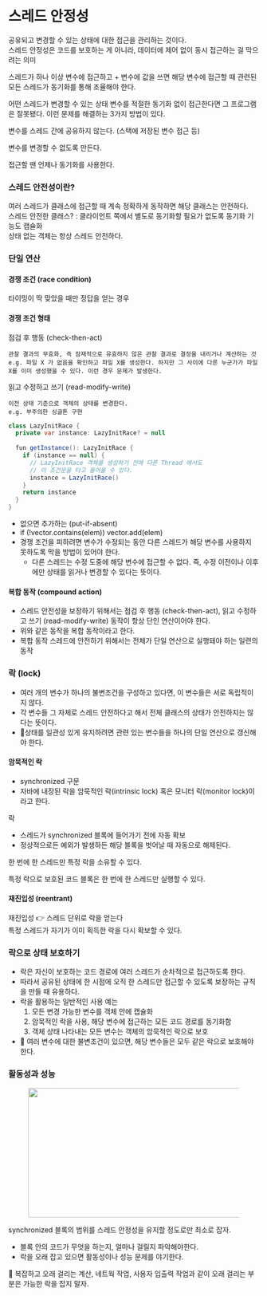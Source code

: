 # 스레드 안정성

공유되고 변경할 수 있는 상태에 대한 접근을 관리하는 것이다.\
스레드 안정성은 코드를 보호하는 게 아니라, 데이터에 제어 없이 동시 접근하는 걸 막으려는 의미

스레드가 하나 이상 변수에 접근하고 + 변수에 값을 쓰면 해당 변수에 접근할 때 관련된 모든 스레드가 동기화를 통해 조율해야 한다.

어떤 스레드가 변경할 수 있는 상태 변수를 적절한 동기화 없이 접근한다면 그 프로그램은 잘못됐다. 이런 문제를 해결하는 3가지 방법이 있다.

변수를 스레드 간에 공유하지 않는다. (스택에 저장된 변수 접근 등)

변수를 변경할 수 없도록 만든다.

접근할 땐 언제나 동기화를 사용한다.

### 스레드 안전성이란?

여러 스레드가 클래스에 접근할 때 계속 정확하게 동작하면 해당 클래스는 안전하다.\
스레드 안전한 클래스? : 클라이언트 쪽에서 별도로 동기화할 필요가 없도록 동기화 기능도 캡슐화\
상태 없는 객체는 항상 스레드 안전하다.

### 단일 연산

#### 경쟁 조건 (race condition)

타이밍이 딱 맞았을 때만 정답을 얻는 경우

#### 경쟁 조건 형태

점검 후 행동 (check-then-act)

```
관찰 결과의 무효화, 즉 잠재적으로 유효하지 않은 관찰 결과로 결정을 내리거나 계산하는 것
e.g. 파일 X 가 없음을 확인하고 파일 X를 생성한다. 하지만 그 사이에 다른 누군가가 파일 X를 이미 생성했을 수 있다. 이런 경우 문제가 발생한다.
```

읽고 수정하고 쓰기 (read-modify-write)

```
이전 상태 기준으로 객체의 상태를 변경한다.
e.g. 부주의한 싱글톤 구현
```

```java
class LazyInitRace {
  private var instance: LazyInitRace? = null
  
  fun getInstance(): LazyInitRace {
    if (instance == null) {
      // LazyInitRace 객체를 생성하기 전에 다른 Thread 에서도
      // 이 조건문을 타고 들어올 수 있다.
      instance = LazyInitRace()
    }
    return instance
  }
}
```

* 없으면 추가하는 (put-if-absent)
* if (!vector.contains(elem)) vector.add(elem)
* 경쟁 조건을 피하려면 변수가 수정되는 동안 다른 스레드가 해당 변수를 사용하지 못하도록 막을 방법이 있어야 한다.
  * 다른 스레드는 수정 도중에 해당 변수에 접근할 수 없다. 즉, 수정 이전이나 이후에만 상태를 읽거나 변경할 수 있다는 뜻이다.

#### 복합 동작 (compound action)

* 스레드 안전성을 보장하기 위해서는 점검 후 행동 (check-then-act), 읽고 수정하고 쓰기 (read-modify-write) 동작이 항상 단인 연산이어야 한다.
* 위와 같은 동작을 복합 동작이라고 한다.
* 복합 동작 스레드에 안전하기 위해서는 전체가 단일 연산으로 실행돼야 하는 일련의 동작

### 락 (lock)

* 여러 개의 변수가 하나의 불변조건을 구성하고 있다면, 이 변수들은 서로 독립적이지 않다.
* 각 변수들 그 자체로 스레드 안전하다고 해서 전체 클래스의 상태가 안전하지는 않다는 뜻이다.
* 🌟상태를 일관성 있게 유지하려면 관련 있는 변수들을 하나의 단일 연산으로 갱신해야 한다.

#### 암묵적인 락

* synchronized 구문
* 자바에 내장된 락을 암묵적인 락(intrinsic lock) 혹은 모니터 락(monitor lock)이라고 한다.

락

* 스레드가 synchronized 블록에 들어가기 전에 자동 확보
* 정상적으로든 예외가 발생하든 해당 블록을 벗어날 때 자동으로 해제된다.

&#x20;한 번에 한 스레드만 특정 락을 소유할 수 있다.

특정 락으로 보호된 코드 블록은 한 번에 한 스레드만 실행할 수 있다.

#### 재진입성 (reentrant)

재진입성 👉 스레드 단위로 락을 얻는다\
특정 스레드가 자기가 이미 획득한 락을 다시 확보할 수 있다.

### 락으로 상태 보호하기

* 락은 자신이 보호하는 코드 경로에 여러 스레드가 순차적으로 접근하도록 한다.
* 따라서 공유된 상태에 한 시점에 오직 한 스레드만 접근할 수 있도록 보장하는 규칙을 만들 때 유용하다.
* 락을 활용하는 일반적인 사용 예는
  1. 모든 변경 가능한 변수를 객체 안에 캡슐화
  2. 암묵적인 락을 사용, 해당 변수에 접근하는 모든 코드 경로를 동기화함
  3. 객체 상태 나타내는 모든 변수는 객체의 암묵적인 락으로 보호
* 🌟 여러 변수에 대한 불변조건이 있으면, 해당 변수들은 모두 같은 락으로 보호해야 한다.

### 활동성과 성능

<figure><img src="https://blog.kakaocdn.net/dn/bPWl2s/btrEiaDUed0/c3bg9bk5QSWu5ploty1x9k/img.png" alt="" height="260" width="480"><figcaption></figcaption></figure>

synchronized 블록의 범위를 스레드 안정성을 유지할 정도로만 최소로 잡자.

* 블록 안의 코드가 무엇을 하는지, 얼마나 걸릴지 파악해야한다.
* 락을 오래 잡고 있으면 활동성이나 성능 문제를 야기한다.

🌟 복잡하고 오래 걸리는 계산, 네트웍 작업, 사용자 입출력 작업과 같이 오래 걸리는 부분은 가능한 락을 잡지 말자.
